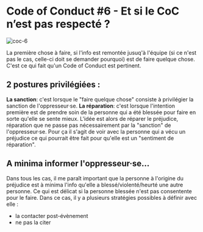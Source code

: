 ---
---

# Code of Conduct #6 - Et si le CoC n’est pas respecté ? 

![coc-6](https://raw.githubusercontent.com/Julia-barbelane/reflexions/master/photos/code-of-conduct/coc-6.png)

La première chose à faire, si l'info est remontée jusuq'à l'équipe (si ce n'est pas le cas, celle-ci doit se demander pourquoi) est de faire quelque chose. C'est ce qui fait qu'un Code of Conduct est pertinent.

## 2 postures privilégiées : 

**La sanction**: c'est lorsque le "faire quelque chose" consiste à privilégier la sanction de l'oppresseur·se. 
**La réparation**: c'est lorsque l'intention première est de prendre soin de la personne qui a été blessée pour faire en sorte qu'elle se sente mieux. L'idée est alors de réparer le préjudice, réparation que ne passe pas nécessairement par la "sanction" de l'oppresseur·se. Pour ça il s'agit de voir avec la personne qui a vécu un préjudice ce qui pourrait être fait pour qu'elle est un "sentiment de réparation". 

## A minima informer l'oppresseur·se...
Dans tous les cas, il me paraît important que la personne à l'origine du préjudice est à minima l'info qu'elle a blessé/violenté/heurté une autre personne. Ce qui est délicat si la personne blessée n'est pas consentente pour le faire. Dans ce cas, il y a plusieurs stratégies possibles à définir avec elle : 
- la contacter post-évènement
- ne pas la citer




